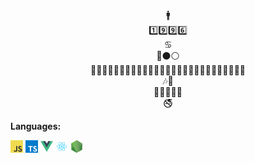 <p align="center">
  🚹<br />
  1️⃣9️⃣9️⃣6️⃣<br />
  ♋️<br />
  🔵⚫️⚪️<br />
  🍉🥥🍈🥝🌽🥕🥔🍠🥐🥯🍞🥖🥨🧀🍳🥓🥩🍗🍖🌭🍔🍟🍕🥪🥙🥟🍦<br />
  🎶🎸<br />
  🏓🏸🏀🏊‍♂️<br />
  🚭<br />
</p>

**Languages:**  

<code><img height="20" src="https://raw.githubusercontent.com/github/explore/80688e429a7d4ef2fca1e82350fe8e3517d3494d/topics/javascript/javascript.png"></code>
<code><img height="20" src="https://raw.githubusercontent.com/github/explore/80688e429a7d4ef2fca1e82350fe8e3517d3494d/topics/typescript/typescript.png"></code>
<code><img height="20" src="https://raw.githubusercontent.com/github/explore/80688e429a7d4ef2fca1e82350fe8e3517d3494d/topics/vue/vue.png"></code>
<code><img height="20" src="https://raw.githubusercontent.com/github/explore/80688e429a7d4ef2fca1e82350fe8e3517d3494d/topics/react/react.png"></code>
<code><img height="20" src="https://raw.githubusercontent.com/github/explore/80688e429a7d4ef2fca1e82350fe8e3517d3494d/topics/nodejs/nodejs.png"></code>
